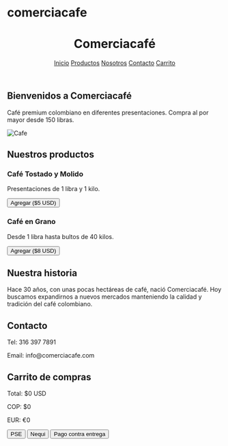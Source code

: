 # comerciacafe<!DOCTYPE html>
<html lang="es">
<head>
  <meta charset="UTF-8" />
  <meta name="viewport" content="width=device-width, initial-scale=1.0" />
  <title>Comerciacafé</title>
  <script src="https://cdn.tailwindcss.com"></script>
  <script src="https://cdnjs.cloudflare.com/ajax/libs/axios/1.5.1/axios.min.js"></script>
</head>
<body class="bg-white text-gray-900">
  <!-- Header -->
  <header class="bg-brown-800 p-4 text-white flex justify-between items-center">
    <h1 class="text-2xl font-bold">Comerciacafé</h1>
    <nav class="space-x-4">
      <a href="#inicio" class="hover:underline">Inicio</a>
      <a href="#productos" class="hover:underline">Productos</a>
      <a href="#nosotros" class="hover:underline">Nosotros</a>
      <a href="#contacto" class="hover:underline">Contacto</a>
      <a href="#carrito" class="hover:underline">Carrito</a>
    </nav>
  </header>

  <!-- Inicio -->
  <section id="inicio" class="p-8 bg-gray-100">
    <h2 class="text-3xl font-bold mb-4">Bienvenidos a Comerciacafé</h2>
    <p class="mb-4">Café premium colombiano en diferentes presentaciones. Compra al por mayor desde 150 libras.</p>
    <img src="https://images.unsplash.com/photo-1511920170033-f8396924c348" alt="Cafe" class="w-full max-h-96 object-cover rounded-lg">
  </section>

  <!-- Productos -->
  <section id="productos" class="p-8">
    <h2 class="text-2xl font-semibold mb-6">Nuestros productos</h2>
    <div class="grid grid-cols-1 md:grid-cols-3 gap-6">
      <div class="border p-4 rounded">
        <h3 class="font-bold">Café Tostado y Molido</h3>
        <p>Presentaciones de 1 libra y 1 kilo.</p>
        <button onclick="agregarCarrito('Cafe Molido', 5)" class="bg-brown-800 text-white px-4 py-2 mt-2 rounded">Agregar ($5 USD)</button>
      </div>
      <div class="border p-4 rounded">
        <h3 class="font-bold">Café en Grano</h3>
        <p>Desde 1 libra hasta bultos de 40 kilos.</p>
        <button onclick="agregarCarrito('Cafe en Grano', 8)" class="bg-brown-800 text-white px-4 py-2 mt-2 rounded">Agregar ($8 USD)</button>
      </div>
    </div>
  </section>

  <!-- Nosotros -->
  <section id="nosotros" class="p-8 bg-gray-100">
    <h2 class="text-2xl font-semibold mb-4">Nuestra historia</h2>
    <p>Hace 30 años, con unas pocas hectáreas de café, nació Comerciacafé. Hoy buscamos expandirnos a nuevos mercados manteniendo la calidad y tradición del café colombiano.</p>
  </section>

  <!-- Contacto -->
  <section id="contacto" class="p-8">
    <h2 class="text-2xl font-semibold mb-4">Contacto</h2>
    <p>Tel: 316 397 7891</p>
    <p>Email: info@comerciacafe.com</p>
  </section>

  <!-- Carrito -->
  <section id="carrito" class="p-8 bg-gray-100">
    <h2 class="text-2xl font-semibold mb-4">Carrito de compras</h2>
    <ul id="carrito-lista" class="mb-4"></ul>
    <p id="total-usd" class="font-bold">Total: $0 USD</p>
    <p id="total-cop">COP: $0</p>
    <p id="total-eur">EUR: €0</p>
    <div class="mt-4 space-x-2">
      <button class="bg-green-600 text-white px-4 py-2 rounded">PSE</button>
      <button class="bg-purple-600 text-white px-4 py-2 rounded">Nequi</button>
      <button class="bg-gray-700 text-white px-4 py-2 rounded">Pago contra entrega</button>
    </div>
  </section>

  <script>
    let carrito = [];

    function agregarCarrito(producto, precioUSD) {
      carrito.push({ producto, precioUSD });
      actualizarCarrito();
    }

    async function actualizarCarrito() {
      const lista = document.getElementById('carrito-lista');
      const totalUSD = carrito.reduce((sum, item) => sum + item.precioUSD, 0);
      lista.innerHTML = '';
      carrito.forEach(item => {
        const li = document.createElement('li');
        li.textContent = `${item.producto} - $${item.precioUSD} USD`;
        lista.appendChild(li);
      });
      document.getElementById('total-usd').textContent = `Total: $${totalUSD.toFixed(2)} USD`;
      // Consultar tasas de cambio
      try {
        const res = await axios.get('https://api.exchangerate-api.com/v4/latest/USD');
        const cop = totalUSD * res.data.rates.COP;
        const eur = totalUSD * res.data.rates.EUR;
        document.getElementById('total-cop').textContent = `COP: $${cop.toFixed(0)}`;
        document.getElementById('total-eur').textContent = `EUR: €${eur.toFixed(2)}`;
      } catch (error) {
        console.error('Error al obtener tasas de cambio');
      }
    }
  </script>
</body>
</html>
